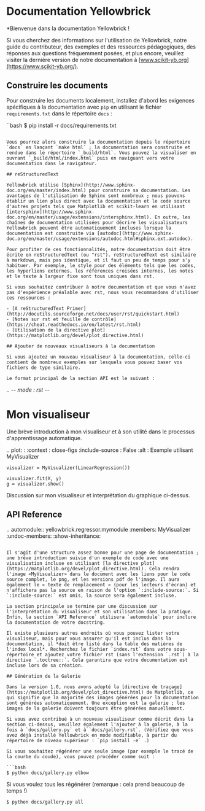 # Documentation Yellowbrick

*Bienvenue dans la documentation Yellowbrick !

Si vous cherchez des informations sur l'utilisation de Yellowbrick, notre guide du contributeur, des exemples et des ressources pédagogiques, des réponses aux questions fréquemment posées, et plus encore, veuillez visiter la dernière version de notre documentation à [www.scikit-yb.org](https://www.scikit-yb.org/).

## Construire les documents

Pour construire les documents localement, installez d'abord les exigences spécifiques à la documentation avec `pip` en utilisant le fichier `requirements.txt` dans le répertoire `docs` :

``bash
$ pip install -r docs/requirements.txt
```

Vous pourrez alors construire la documentation depuis le répertoire `docs` en lançant `make html` ; la documentation sera construite et rendue dans le répertoire `_build/html`. Vous pouvez la visualiser en ouvrant `_build/html/index.html` puis en naviguant vers votre documentation dans le navigateur.

## reStructuredText

Yellowbrick utilise [Sphinx](http://www.sphinx-doc.org/en/master/index.html) pour construire sa documentation. Les avantages de l'utilisation de Sphinx sont nombreux ; nous pouvons établir un lien plus direct avec la documentation et le code source d'autres projets tels que Matplotlib et scikit-learn en utilisant [intersphinx](http://www.sphinx-doc.org/en/master/usage/extensions/intersphinx.html). En outre, les chaînes de documentation utilisées pour décrire les visualisateurs Yellowbrick peuvent être automatiquement incluses lorsque la documentation est construite via [autodoc](http://www.sphinx-doc.org/en/master/usage/extensions/autodoc.html#sphinx.ext.autodoc).

Pour profiter de ces fonctionnalités, notre documentation doit être écrite en reStructuredText (ou "rst"). reStructuredText est similaire à markdown, mais pas identique, et il faut un peu de temps pour s'y habituer. Par exemple, le style pour des éléments tels que les codes, les hyperliens externes, les références croisées internes, les notes et le texte à largeur fixe sont tous uniques dans rst.

Si vous souhaitez contribuer à notre documentation et que vous n'avez pas d'expérience préalable avec rst, nous vous recommandons d'utiliser ces ressources :

- [A reStructuredText Primer] (http://docutils.sourceforge.net/docs/user/rst/quickstart.html)
- [Notes sur rst et feuille de contrôle](https://cheat.readthedocs.io/en/latest/rst.html)
- [Utilisation de la directive plot](https://matplotlib.org/devel/plot_directive.html)

## Ajouter de nouveaux visualiseurs à la documentation

Si vous ajoutez un nouveau visualiseur à la documentation, celle-ci contient de nombreux exemples sur lesquels vous pouvez baser vos fichiers de type similaire.

Le format principal de la section API est le suivant :

```
.. -*- mode : rst -*-

Mon visualiseur
=============

Une brève introduction à mon visualiseur et à son utilité dans le processus d'apprentissage automatique.

.. plot: :
    :context : close-figs
    :include-source : False
    :alt : Exemple utilisant MyVisualizer

    visualizer = MyVisualizer(LinearRegression())

    visualizer.fit(X, y)
    g = visualizer.show()

Discussion sur mon visualiseur et interprétation du graphique ci-dessus.

API Reference
-------------

.. automodule:: yellowbrick.regressor.mymodule
    :members: MyVisualizer
    :undoc-members:
    :show-inheritance:
```

Il s'agit d'une structure assez bonne pour une page de documentation ; une brève introduction suivie d'un exemple de code avec une visualisation incluse en utilisant [la directive plot](https://matplotlib.org/devel/plot_directive.html). Cela rendra l'image «MyVisualizer» dans le document avec les liens pour le code source complet, le png, et les versions pdf de l'image. Il aura également le « texte de remplacement » (pour les lecteurs d'écran) et n'affichera pas la source en raison de l'option `:include-source:`. Si `:include-source:` est omis, la source sera également incluse.

La section principale se termine par une discussion sur l'interprétation du visualiseur et son utilisation dans la pratique. Enfin, la section `API Reference` utilisera `automodule` pour inclure la documentation de votre docstring.

Il existe plusieurs autres endroits où vous pouvez lister votre visualiseur, mais pour vous assurer qu'il est inclus dans la documentation, il *doit être listé dans la table des matières de l'index local*. Recherchez le fichier `index.rst` dans votre sous-répertoire et ajoutez votre fichier rst (sans l'extension `.rst`) à la directive `.toctree::`. Cela garantira que votre documentation est incluse lors de sa création.

## Génération de la Galerie

Dans la version 1.0, nous avons adopté la [directive de traçage](https://matplotlib.org/devel/plot_directive.html) de Matplotlib, ce qui signifie que la majorité des images générées pour la documentation sont générées automatiquement. Une exception est la galerie ; les images de la galerie doivent toujours être générées manuellement.

Si vous avez contribué à un nouveau visualiseur comme décrit dans la section ci-dessus, veuillez également l'ajouter à la galerie, à la fois à `docs/gallery.py` et à `docs/gallery.rst`. (Vérifiez que vous avez déjà installé Yellowbrick en mode modifiable, à partir du répertoire de niveau supérieur : `pip install -e` .)

Si vous souhaitez régénérer une seule image (par exemple le tracé de la courbe du coude), vous pouvez procéder comme suit :

```bash
$ python docs/gallery.py elbow
```

Si vous voulez tous les régénérer (remarque : cela prend beaucoup de temps !)

```bash
$ python docs/gallery.py all
```

